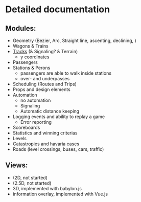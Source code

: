 # Detailed documentation

## Modules:

- Geometry (Bezier, Arc, Straight line, ascenting, declining, )
- Wagons & Trains
- [Tracks](track.md) (& Signaling? & Terrain)
  - y coordinates 
- Passengers  
- Stations & Perons
  - passengers are able to walk inside stations
  - over- and underpasses
- Scheduling (Routes and Trips)
- Props and design elements
- Automation
  - no automation
  - Signaling
  - Automatic distance keeping
- Logging events and ability to replay a game
  - Error reporting
- Scoreboards
- Statistics and winning criterias
- Levels
- Catastropies and havaria cases
- Roads (level crossings, buses, cars, traffic)

## Views:

- (2D, not started)
- (2.5D, not started)
- 3D, implemented with babylon.js
- information overlay, implemented with Vue.js